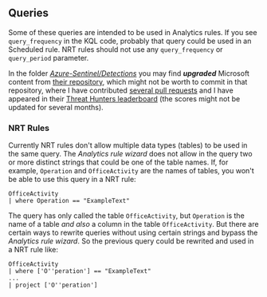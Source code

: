 ## Queries

Some of these queries are intended to be used in Analytics rules. If you see ```query_frequency``` in the KQL code, probably that query could be used in an Scheduled rule. NRT rules should not use any ```query_frequency``` or ```query_period``` parameter.

In the folder *[Azure-Sentinel/Detections](https://github.com/ep3p/Sentinel_KQL/tree/main/Queries/Azure-Sentinel/Detections)* you may find ***upgraded*** Microsoft content from [their repository](https://github.com/Azure/Azure-Sentinel/tree/master/Detections), which might not be worth to commit in that repository, where I have contributed [several pull requests](https://github.com/Azure/Azure-Sentinel/pulls?q=is%3Apr+author%3Aep3p) and I have appeared in their [Threat Hunters leaderboard](https://github.com/Azure/Azure-Sentinel/blob/master/Tools/stats/stats.md) (the scores might not be updated for several months).

### NRT Rules

Currently NRT rules don't allow multiple data types (tables) to be used in the same query. The *Analytics rule wizard* does not allow in the query two or more distinct strings that could be one of the table names. If, for example, ```Operation``` and ```OfficeActivity``` are the names of tables, you won't be able to use this query in a NRT rule:
```
OfficeActivity
| where Operation == "ExampleText"
```
The query has only called the table ```OfficeActivity```, but ```Operation``` is the name of a table *and also* a column in the table ```OfficeActivity```. But there are certain ways to rewrite queries without using certain strings and bypass the *Analytics rule wizard*. So the previous query could be rewrited and used in a NRT rule like:
```
OfficeActivity
| where ['O''peration'] == "ExampleText"
...
| project ['O''peration']
```
